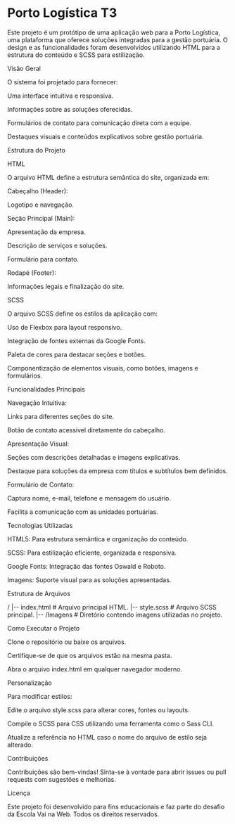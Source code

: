 # Porto Logística T3 #

Este projeto é um protótipo de uma aplicação web para a Porto Logística, uma plataforma que oferece soluções integradas para a gestão portuária. O design e as funcionalidades foram desenvolvidos utilizando HTML para a estrutura do conteúdo e SCSS para estilização.

Visão Geral

O sistema foi projetado para fornecer:

Uma interface intuitiva e responsiva.

Informações sobre as soluções oferecidas.

Formulários de contato para comunicação direta com a equipe.

Destaques visuais e conteúdos explicativos sobre gestão portuária.


Estrutura do Projeto

HTML

O arquivo HTML define a estrutura semântica do site, organizada em:

Cabeçalho (Header):

Logotipo e navegação.

Seção Principal (Main):

Apresentação da empresa.

Descrição de serviços e soluções.

Formulário para contato.

Rodapé (Footer):

Informações legais e finalização do site.

SCSS

O arquivo SCSS define os estilos da aplicação com:

Uso de Flexbox para layout responsivo.

Integração de fontes externas da Google Fonts.

Paleta de cores para destacar seções e botões.

Componentização de elementos visuais, como botões, imagens e formulários.

Funcionalidades Principais

Navegação Intuitiva:

Links para diferentes seções do site.

Botão de contato acessível diretamente do cabeçalho.

Apresentação Visual:

Seções com descrições detalhadas e imagens explicativas.

Destaque para soluções da empresa com títulos e subtítulos bem definidos.

Formulário de Contato:

Captura nome, e-mail, telefone e mensagem do usuário.

Facilita a comunicação com as unidades portuárias.

Tecnologias Utilizadas

HTML5: Para estrutura semântica e organização do conteúdo.

SCSS: Para estilização eficiente, organizada e responsiva.

Google Fonts: Integração das fontes Oswald e Roboto.

Imagens: Suporte visual para as soluções apresentadas.

Estrutura de Arquivos

/
|-- index.html       # Arquivo principal HTML.
|-- style.scss       # Arquivo SCSS principal.
|-- /Imagens         # Diretório contendo imagens utilizadas no projeto.

Como Executar o Projeto

Clone o repositório ou baixe os arquivos.

Certifique-se de que os arquivos estão na mesma pasta.

Abra o arquivo index.html em qualquer navegador moderno.

Personalização

Para modificar estilos:

Edite o arquivo style.scss para alterar cores, fontes ou layouts.

Compile o SCSS para CSS utilizando uma ferramenta como o Sass CLI.

Atualize a referência no HTML caso o nome do arquivo de estilo seja alterado.

Contribuições

Contribuições são bem-vindas! Sinta-se à vontade para abrir issues ou pull requests com sugestões e melhorias.

Licença

Este projeto foi desenvolvido para fins educacionais e faz parte do desafio da Escola Vai na Web. Todos os direitos reservados.
